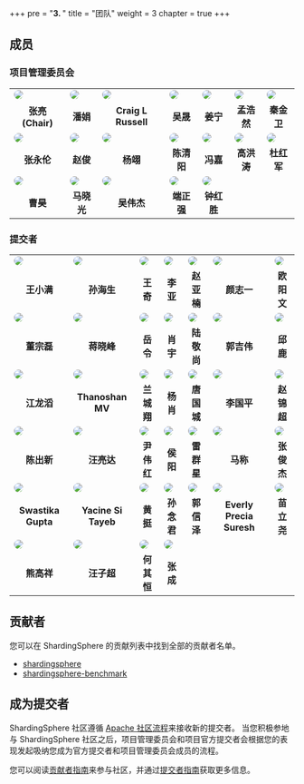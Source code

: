 +++
pre = "<b>3. </b>"
title = "团队"
weight = 3
chapter = true
+++

## 成员

### 项目管理委员会

<table style="table-layout:fixed">
    <tr>
        <td>
            <a href="https://github.com/terrymanu" target="_blank">
               <img src="https://avatars.githubusercontent.com/u/5516298?v=4" style="border-radius:50%; overflow:hidden">
            </a>
        </td>
        <td>
            <a href="https://github.com/tristaZero" target="_blank">
                <img src="https://avatars.githubusercontent.com/u/27757146?v=4" style="border-radius:50%; overflow:hidden">
            </a>
        </td>
        <td>
            <a href="https://github.com/craiglrussell" target="_blank">
                <img src="https://avatars.githubusercontent.com/u/2467238?v=4" style="border-radius:50%; overflow:hidden">
            </a>
        </td>
        <td>
            <a href="https://github.com/wu-sheng" target="_blank">
                <img src="https://avatars.githubusercontent.com/u/5441976?v=4" style="border-radius:50%; overflow:hidden">
            </a>
        </td>
        <td>
            <a href="https://github.com/WillemJiang" target="_blank">
                <img src="https://avatars.githubusercontent.com/u/219644?v=4" style="border-radius:50%; overflow:hidden">
            </a>
        </td>
        <td>
            <a href="https://github.com/menghaoranss" target="_blank">
                <img src="https://avatars.githubusercontent.com/u/60651792?v=4" style="border-radius:50%; overflow:hidden">
            </a>
        </td>
        <td>
            <a href="https://github.com/kimmking" target="_blank">
                <img src="https://avatars.githubusercontent.com/u/807508?v=4" style="border-radius:50%; overflow:hidden">
            </a>
        </td>
    </tr>
    <tr align="center">
        <td>
            <b>张亮 (Chair)</b>
        </td>
        <td>
            <b>潘娟</b>
        </td>
        <td>
            <b>Craig L Russell</b>
        </td>
        <td>
            <b>吴晟</b>
        </td>
        <td>
            <b>姜宁</b>
        </td>
        <td>
            <b>孟浩然</b>
        </td>
        <td>
            <b>秦金卫</b>
        </td>
    </tr>
    <tr>
        <td>
            <a href="https://github.com/tuohai666" target="_blank">
                <img src="https://avatars.githubusercontent.com/u/24643893?v=4" style="border-radius:50%; overflow:hidden">
            </a>
        </td>
        <td>
            <a href="https://github.com/cherrylzhao" target="_blank">
                <img src="https://avatars.githubusercontent.com/u/8317649?v=4" style="border-radius:50%; overflow:hidden">
            </a>
        </td>
        <td>
            <a href="https://github.com/KomachiSion" target="_blank">
                <img src="https://avatars.githubusercontent.com/u/37170243?v=4" style="border-radius:50%; overflow:hidden">
            </a>
        </td>
        <td>
            <a href="https://github.com/beckhampu" target="_blank">
                <img src="https://avatars.githubusercontent.com/u/14846369?v=4" style="border-radius:50%; overflow:hidden">
            </a>
        </td>
        <td>
            <a href="https://github.com/vongosling" target="_blank">
                <img src="https://avatars.githubusercontent.com/u/635581?v=4" style="border-radius:50%; overflow:hidden">
            </a>
        </td>
        <td>
            <a href="https://github.com/hanahmily" target="_blank">
                <img src="https://avatars.githubusercontent.com/u/1960537?v=4" style="border-radius:50%; overflow:hidden">
            </a>
        </td>
        <td>
            <a href="https://github.com/codefairy08" target="_blank">
                <img src="https://avatars.githubusercontent.com/u/39583929?v=4" style="border-radius:50%; overflow:hidden">
            </a>
        </td>
    </tr>
    <tr align="center">
        <td>
            <b>张永伦</b>
        </td>
        <td>
            <b>赵俊</b>
        </td>
        <td>
            <b>杨翊</b>
        </td>
        <td>
            <b>陈清阳</b>
        </td>
        <td>
            <b>冯嘉</b>
        </td>
        <td>
            <b>高洪涛</b>
        </td>
        <td>
            <b>杜红军</b>
        </td>
    </tr>
    <tr>
        <td>
            <a href="https://github.com/haocao" target="_blank">
                <img src="https://avatars.githubusercontent.com/u/687732?v=4" style="border-radius:50%; overflow:hidden">
            </a>
        </td>
        <td>
            <a href="https://github.com/maxiaoguang64" target="_blank">
                <img src="https://avatars.githubusercontent.com/u/6637227?v=4" style="border-radius:50%; overflow:hidden">
            </a>
        </td>
        <td>
            <a href="https://github.com/TeslaCN" target="_blank">
                <img src="https://avatars.githubusercontent.com/u/20503072?v=4" style="border-radius:50%; overflow:hidden">
            </a>
        </td>
        <td>
            <a href="https://github.com/strongduanmu" target="_blank">
                <img src="https://avatars.githubusercontent.com/u/10829171?v=4" style="border-radius:50%; overflow:hidden">
            </a>
        </td>
        <td>
            <a href="https://github.com/sandynz" target="_blank">
                <img src="https://avatars.githubusercontent.com/u/42492540?v=4" style="border-radius:50%; overflow:hidden">
            </a>
        </td>
    </tr>
    <tr align="center">
        <td>
            <b>曹昊</b>
        </td>
        <td>
            <b>马晓光</b>
        </td>
        <td>
            <b>吴伟杰</b>
        </td>
        <td>
            <b>端正强</b>
        </td>
        <td>
            <b>钟红胜</b>
        </td>
    </tr>
</table>

### 提交者

 <table style="table-layout:fixed">
    <tr>
        <td>
            <a href="https://github.com/wgy8283335" target="_blank">
                <img src="https://avatars.githubusercontent.com/u/22066046?v=4" style="border-radius:50%; overflow:hidden">
            </a>
        </td>
        <td>
            <a href="https://github.com/sunbufu" target="_blank">
                <img src="https://avatars.githubusercontent.com/u/14866067?v=4" style="border-radius:50%; overflow:hidden">
            </a>
        </td>
        <td>
            <a href="https://github.com/wqzwh" target="_blank">
                <img src="https://avatars.githubusercontent.com/u/16662470?v=4" style="border-radius:50%; overflow:hidden">
            </a>
        </td>
        <td>
            <a href="https://github.com/betterjava" target="_blank">
                <img src="https://avatars.githubusercontent.com/u/4453100?v=4" style="border-radius:50%; overflow:hidden">
            </a>
        </td>
        <td>
            <a href="https://github.com/nancyzrh" target="_blank">
                <img src="https://avatars.githubusercontent.com/u/50974817?v=4" style="border-radius:50%; overflow:hidden">
            </a>
        </td>
        <td>
            <a href="https://github.com/yanyzy" target="_blank">
                <img src="https://avatars.githubusercontent.com/u/30677017?v=4" style="border-radius:50%; overflow:hidden">
            </a>
        </td>
        <td>
            <a href="https://github.com/avalon566" target="_blank">
                <img src="https://avatars.githubusercontent.com/u/48051589?v=4" style="border-radius:50%; overflow:hidden">
            </a>
        </td>
    </tr>
    <tr align="center">
        <td>
            <b>王小满</b>
        </td>
        <td>
            <b>孙海生</b>
        </td>
        <td>
            <b>王奇</b>
        </td>
        <td>
            <b>李亚</b>
        </td>
        <td>
            <b>赵亚楠</b>
        </td>
        <td>
            <b>颜志一</b>
        </td>
        <td>
            <b>欧阳文</b>
        </td>
    </tr>
    <tr>
        <td>
            <a href="https://github.com/dongzl" target="_blank">
                <img src="https://avatars.githubusercontent.com/u/5917359?v=4" style="border-radius:50%; overflow:hidden">
            </a>
        </td>
        <td>
            <a href="https://github.com/SteNicholas" target="_blank">
                <img src="https://avatars.githubusercontent.com/u/10048174?v=4" style="border-radius:50%; overflow:hidden">
            </a>
        </td>
        <td>
            <a href="https://github.com/yue530tom" target="_blank">
                <img src="https://avatars.githubusercontent.com/u/7359865?v=4" style="border-radius:50%; overflow:hidden">
            </a>
        </td>
        <td>
            <a href="https://github.com/yu199195" target="_blank">
                <img src="https://avatars.githubusercontent.com/u/9673503?v=4" style="border-radius:50%; overflow:hidden">
            </a>
        </td>
        <td>
            <a href="https://github.com/jingshanglu" target="_blank">
                <img src="https://avatars.githubusercontent.com/u/16559542?v=4" style="border-radius:50%; overflow:hidden">
            </a>
        </td>
        <td>
            <a href="https://github.com/Technoboy-" target="_blank">
                <img src="https://avatars.githubusercontent.com/u/6297296?v=4" style="border-radius:50%; overflow:hidden">
            </a>
        </td>
        <td>
            <a href="https://github.com/Lucas-307" target="_blank">
                <img src="https://avatars.githubusercontent.com/u/5524798?v=4" style="border-radius:50%; overflow:hidden">
            </a>
        </td>
    </tr>
    <tr align="center">
        <td>
            <b>董宗磊</b>
        </td>
        <td>
            <b>蒋晓峰</b>
        </td>
        <td>
            <b>岳令</b>
        </td>
        <td>
            <b>肖宇</b>
        </td>
        <td>
            <b>陆敬尚</b>
        </td>
        <td>
            <b>郭吉伟</b>
        </td>
        <td>
            <b>邱鹿</b>
        </td>
    </tr>
    <tr>
        <td>
            <a href="https://github.com/RaigorJiang" target="_blank">
                <img src="https://avatars.githubusercontent.com/u/5668787?v=4" style="border-radius:50%; overflow:hidden">
            </a>
        </td>
        <td>
            <a href="https://github.com/ThanoshanMV" target="_blank">
                <img src="https://avatars.githubusercontent.com/u/48581379?v=4" style="border-radius:50%; overflow:hidden">
            </a>
        </td>
        <td>
            <a href="https://github.com/lanchengx" target="_blank">
                <img src="https://avatars.githubusercontent.com/u/52209337?v=4" style="border-radius:50%; overflow:hidden">
            </a>
        </td>
        <td>
            <a href="https://github.com/yx9o" target="_blank">
                <img src="https://avatars.githubusercontent.com/u/12792261?v=4" style="border-radius:50%; overflow:hidden">
            </a>
        </td>
        <td>
            <a href="https://github.com/totalo" target="_blank">
                <img src="https://avatars.githubusercontent.com/u/29777558?v=4" style="border-radius:50%; overflow:hidden">
            </a>
        </td>
        <td>
            <a href="https://github.com/LeeGuoPing" target="_blank">
                <img src="https://avatars.githubusercontent.com/u/35389145?v=4" style="border-radius:50%; overflow:hidden">
            </a>
        </td>
        <td>
            <a href="https://github.com/zhaojinchao95" target="_blank">
                <img src="https://avatars.githubusercontent.com/u/33742097?v=4" style="border-radius:50%; overflow:hidden">
            </a>
        </td>
    </tr>
    <tr align="center">
        <td>
            <b>江龙滔</b>
        </td>
        <td>
            <b>Thanoshan MV</b>
        </td>
        <td>
            <b>兰城翔</b>
        </td>
        <td>
            <b>杨肖</b>
        </td>
        <td>
            <b>唐国城</b>
        </td>
        <td>
            <b>李国平</b>
        </td>
        <td>
            <b>赵锦超</b>
        </td>
    </tr>
    <tr>
        <td>
            <a href="https://github.com/tuichenchuxin" target="_blank">
                <img src="https://avatars.githubusercontent.com/u/86938616?v=4" style="border-radius:50%; overflow:hidden">
            </a>
        </td>
         <td>
            <a href="https://github.com/Liangda-w" target="_blank">
                <img src="https://avatars.githubusercontent.com/u/66914151?v=4" style="border-radius:50%; overflow:hidden">
            </a>
         </td>
        <td>
            <a href="https://github.com/cheese8" target="_blank">
                <img src="https://avatars.githubusercontent.com/u/25882819?v=4" style="border-radius:50%; overflow:hidden">
            </a>
        </td>
        <td>
            <a href="https://github.com/soulasuna" target="_blank">
                <img src="https://avatars.githubusercontent.com/u/33794770?v=4" style="border-radius:50%; overflow:hidden">
            </a>
        </td>
        <td>
            <a href="https://github.com/galaxylqx" target="_blank">
                <img src="https://avatars.githubusercontent.com/u/9473278?v=4" style="border-radius:50%; overflow:hidden">
            </a>
        </td>
        <td>
            <a href="https://github.com/magestacks" target="_blank">
                <img src="https://avatars.githubusercontent.com/u/77398366?v=4" style="border-radius:50%; overflow:hidden">
            </a>
        </td>
        <td>
            <a href="https://github.com/JiekerTime" target="_blank">
                <img src="https://avatars.githubusercontent.com/u/76552510?v=4" style="border-radius:50%; overflow:hidden">
            </a>
        </td>
    </tr>
    <tr align="center">
        <td>
            <b>陈出新</b>
        </td>
        <td>
            <b>汪亮达</b>
        </td>
        <td>
            <b>尹伟红</b>
        </td>
        <td>
            <b>侯阳</b>
        </td>
        <td>
            <b>雷群星</b>
        </td>
        <td>
            <b>马称</b>
        </td>
        <td>
            <b>张俊杰</b>
        </td>
    </tr>
    <tr>
        <td>
            <a href="https://github.com/Swastyy" target="_blank">
                <img src="https://avatars.githubusercontent.com/u/64654203?v=4" style="border-radius:50%; overflow:hidden">
            </a>
        </td>
        <td>
            <a href="https://github.com/yy2so" target="_blank">
                <img src="https://avatars.githubusercontent.com/u/86716581?v=4" style="border-radius:50%; overflow:hidden">
            </a>
        </td>
       <td>
            <a href="https://github.com/natehuangting" target="_blank">
                <img src="https://avatars.githubusercontent.com/u/26433395?s=96&v=4" style="border-radius:50%; overflow:hidden">
            </a>
        </td>
       <td>
            <a href="https://github.com/taojintianxia" target="_blank">
                <img src="https://avatars.githubusercontent.com/u/4112856?v=4" style="border-radius:50%; overflow:hidden">
            </a>
        </td>
        <td>
            <a href="https://github.com/azexcy" target="_blank">
                <img src="https://avatars.githubusercontent.com/u/101622833?v=4" style="border-radius:50%; overflow:hidden">
            </a>
        </td>
        <td>
            <a href="https://github.com/everly-gif" target="_blank">
                <img src="https://avatars.githubusercontent.com/u/77877486?v=4" style="border-radius:50%; overflow:hidden">
            </a>
        </td>
        <td>
            <a href="https://github.com/mlycore" target="_blank">
                <img src="https://avatars.githubusercontent.com/u/22319610?v=4" style="border-radius:50%; overflow:hidden">
            </a>
        </td>
    </tr>
    <tr align="center">
        <td>
            <b>Swastika Gupta</b>
        </td>
        <td>
            <b>Yacine Si Tayeb</b>
        </td>
        <td>
            <b>黄挺</b>
        </td>
        <td>
            <b>孙念君</b>
        </td>
        <td>
            <b>郭信泽</b>
        </td>
        <td>
            <b>Everly Precia Suresh</b>
        </td>
        <td>
            <b>苗立尧</b>
        </td>
    </tr>
    <tr>
        <td>
            <a href="https://github.com/gxxiong" target="_blank">
                <img src="https://avatars.githubusercontent.com/u/31501876?v=4" style="border-radius:50%; overflow:hidden">
            </a>
        </td>
        <td>
            <a href="https://github.com/Qianyi951015" target="_blank">
                <img src="https://avatars.githubusercontent.com/u/57847965?s=64&v=4" style="border-radius:50%; overflow:hidden">
            </a>
        </td>
        <td>
            <a href="https://github.com/linghengqian" target="_blank">
                <img src="https://avatars.githubusercontent.com/u/20187731?v=4" style="border-radius:50%; overflow:hidden">
            </a>
        </td>
        <td>
            <a href="https://github.com/flyingzc" target="_blank">
                <img src="https://avatars.githubusercontent.com/u/19788130?v=4" style="border-radius:50%; overflow:hidden">
            </a>
        </td>
    </tr>
    <tr align="center">
        <td>
            <b>熊高祥</b>
        </td>
        <td>
            <b>汪子超</b>
        </td>
        <td>
            <b>何其恒</b>
        </td>
        <td>
            <b>张成</b>
        </td>
    </tr>
</table>

## 贡献者

您可以在 ShardingSphere 的贡献列表中找到全部的贡献者名单。

- [shardingsphere](https://github.com/apache/shardingsphere/graphs/contributors)
- [shardingsphere-benchmark](https://github.com/apache/shardingsphere-benchmark)

## 成为提交者

ShardingSphere 社区遵循 [Apache 社区流程](http://community.apache.org/newcommitter.html)来接收新的提交者。
当您积极参地与 ShardingSphere 社区之后，项目管理委员会和项目官方提交者会根据您的表现发起吸纳您成为官方提交者和项目管理委员会成员的流程。

您可以阅读[贡献者指南](/cn/involved/contribute/)来参与社区，并通过[提交者指南](/cn/involved/committer/)获取更多信息。
